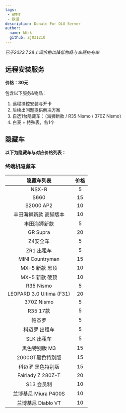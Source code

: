 ```yaml
---
tags: 
 - WMMT
 - 数据
description: Donate For OLG Server
author:
  name: kKsk
  github: Zj031210
---
```


*已于2023.7.28上调价格以降低物品与车辆持有率*

## 远程安装服务

**价格：30元**

包含以下服务&物品：  
1. 远程操控安装与开卡
2. 后续出问题提供解决方案
3. 自选1台隐藏车：（海狮新款 / R35 Nismo / 370Z Nismo）
4. 白表 + 特殊表，各1个

## 隐藏车

**以下为隐藏车与对应价格列表：**

### 终端机隐藏车

<div class="table-wrapper" markdown="block">

| 隐藏车列表               | 价格 |
|:------------------------:|:--:|
| NSX-R                    | 5  |
| S660                     | 15  |
| S2000 AP2                | 10  |
| 丰田海狮新款 高脚版本     | 10  |
| 丰田海狮新款              | 5  |
| GR Supra                 | 20 |
| Z4安全车                  | 5  |
| ZR1 出租车                | 5  |
| MINI Countryman          | 15 |
| MX-5 新款 黑顶            | 10  |
| MX-5 新款 硬顶            | 10  |
| R35 Nismo                | 5  |
| LEOPARD 3.0 Ultima (F31) | 20 |
| 370Z Nismo               | 5  |
| R35 17款                  | 5  |
| 帕杰罗                     | 5  |
| 科迈罗 出租车              | 5  |
| SLK 出租车                  | 5  |
| 黑色特别版 M3              | 15  |
| 2000GT黑色特别版           | 15  |
| 科迈罗 黑色特别版            | 15  |
| Fairlady Z 280Z-T          | 20 |
| S13 会员制                  | 10 |
| 兰博基尼 Miura P400S        | 10  |
| 兰博基尼 Diablo VT          | 10  |

</div>


